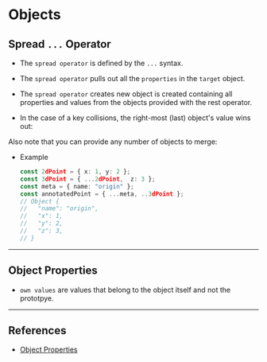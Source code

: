 # Objects


## Spread `...` Operator

* The `spread operator` is defined by the `...` syntax.

* The `spread operator` pulls out all the `properties` in the `target` object.

* The `spread operator` creates  new object is created containing all properties and values from the objects provided with the rest operator.  

* In the case of a key collisions, the right-most (last) object's value wins out:

Also note that you can provide any number of objects to merge:

* Example 

    ```ts
    const 2dPoint = { x: 1, y: 2 };
    const 3dPoint = { ...2dPoint,  z: 3 };
    const meta = { name: "origin" };
    const annotatedPoint = { ...meta, ..3dPoint };
    // Object {
    //   "name": "origin",
    //   "x": 1,
    //   "y": 2,
    //   "z": 3,
    // }
    ```

---

## Object Properties

* `own values` are values that belong to the object itself and not the prototpye.


---

## References

* [Object Properties](https://dmitripavlutin.com/how-to-iterate-easily-over-object-properties-in-javascript/)